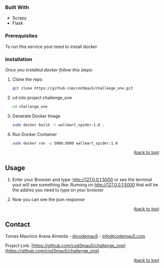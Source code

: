 <a name="readme-top"></a>

### Built With
 * Scrapy
 * Flask



<!-- GETTING STARTED -->

### Prerequisites

To run this service yout need to install docker

### Installation

_Once you installed docker follow this steps:_

1. Clone the repo
   ```sh
   git clone https://github.com/cod3mau5/challenge_one.git
   ```
2. cd into project challenge_one
   ```sh
   cd challenge_one
   ```
3. Generate Docker Image
   ```sh
   sudo docker build -t wallmart_spider:1.0 .
   ```
4. Run Docker Container
   ```sh
   sudo docker run -p 5000:5000 wallmart_spider:1.0
   ```

<p align="right">(<a href="#readme-top">back to top</a>)</p>

<!-- USAGE EXAMPLES -->
## Usage

1. Enter your Browser and type: http://127.0.0.1:5000 or see the terminal yout will see something like:
    Running on http://127.0.0.1:5000 that will be the addres you need to type on your browser

2. Now you can see the json response



<p align="right">(<a href="#readme-top">back to top</a>)</p>



<!-- CONTACT -->
## Contact

Tomas Mauricio Arana Almeida - [@codemau5](https://twitter.com/codemau5) - info@codemau5.com

Project Link: [https://github.com/cod3mau5/challenge_one](https://github.com/cod3mau5/challenge_one)

<p align="right">(<a href="#readme-top">back to top</a>)</p>
